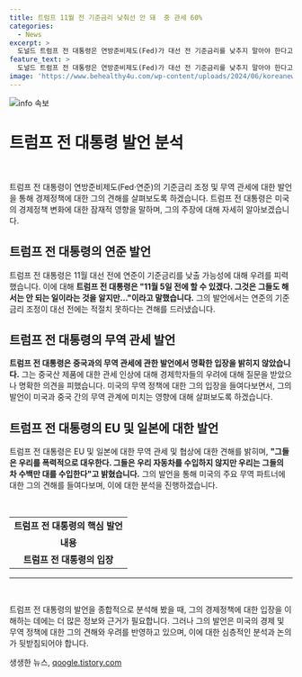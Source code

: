 ```yaml
---
title: 트럼프 11월 전 기준금리 낮춰선 안 돼  중 관세 60% 
categories:
  - News
excerpt: >
  도널드 트럼프 전 대통령은 연방준비제도(Fed)가 대선 전 기준금리를 낮추지 말아야 한다고 주장했다. 또한, 연준 의장인 제롬 파월에 대한 임기 연장과 JP모건 체이스 CEO를 재무부 장관 후보로 고려하겠다고 언급했다. 그는 미중 무역 분쟁과 관세 문제에 대한 질문에 명확한 답변을 피했으며, EU와 일본에 대한 비판적 발언을 했다. 또한, 자국을 대우하지 않는 국가에 대해서는 관세를 높이는 것이 협상과 경제에 도움이 된다고 주장했다.
feature_text: >
  도널드 트럼프 전 대통령은 연방준비제도(Fed)가 대선 전 기준금리를 낮추지 말아야 한다고 주장했다. 또한, 연준 의장인 제롬 파월에 대한 임기 연장과 JP모건 체이스 CEO를 재무부 장관 후보로 고려하겠다고 언급했다. 그는 미중 무역 분쟁과 관세 문제에 대한 질문에 명확한 답변을 피했으며, EU와 일본에 대한 비판적 발언을 했다. 또한, 자국을 대우하지 않는 국가에 대해서는 관세를 높이는 것이 협상과 경제에 도움이 된다고 주장했다.
image: 'https://www.behealthy4u.com/wp-content/uploads/2024/06/koreanews.jpg'
---
```


<p><img src="https://www.behealthy4u.com/wp-content/uploads/2024/06/koreanews.jpg" alt="info 속보" /></p>

<h1 data-ke-size="size26">트럼프 전 대통령 발언 분석</h1>

<p data-ke-size="size16">&nbsp;</p>

<p data-ke-size="size16">트럼프 전 대통령이 연방준비제도(Fed·연준)의 기준금리 조정 및 무역 관세에 대한 발언을 통해 경제정책에 대한 그의 견해를 살펴보도록 하겠습니다. 트럼프 전 대통령은 미국의 경제정책 변화에 대한 잠재적 영향을 말하며, 그의 주장에 대해 자세히 알아보겠습니다.</p>

<h2 data-ke-size="size26">트럼프 전 대통령의 연준 발언</h2>

<p data-ke-size="size16">트럼프 전 대통령은 11월 대선 전에 연준이 기준금리를 낮출 가능성에 대해 우려를 피력했습니다. 이에 대해 <b>트럼프 전 대통령은 "11월 5일 전에 할 수 있겠다. 그것은 그들도 해서는 안 되는 일이라는 것을 알지만…"이라고 말했습니다.</b> 그의 발언에서는 연준의 기준금리 조정이 대선 전에는 적절치 못하다는 견해를 드러냈습니다.</p>

<h2 data-ke-size="size26">트럼프 전 대통령의 무역 관세 발언</h2>

<p data-ke-size="size16"><b>트럼프 전 대통령은 중국과의 무역 관세에 관한 발언에서 명확한 입장을 밝히지 않았습니다.</b> 그는 중국산 제품에 대한 관세 인상에 대해 경제학자들의 우려에 대해 질문을 받았으나 명확한 의견을 피했습니다. 미국의 무역 정책에 대한 그의 입장을 들여다보면서, 그의 발언이 미국과 중국 간의 무역 관계에 미치는 영향에 대해 살펴보도록 하겠습니다.</p>

<h2 data-ke-size="size26">트럼프 전 대통령의 EU 및 일본에 대한 발언</h2>

<p data-ke-size="size16">트럼프 전 대통령은 EU 및 일본에 대한 무역 관세 및 협상에 대한 견해를 밝히며, <b>"그들은 우리를 폭력적으로 대우한다. 그들은 우리 자동차를 수입하지 않지만 우리는 그들의 차 수백만 대를 수입한다"고 밝혔습니다.</b> 그의 발언을 통해 미국의 주요 무역 파트너에 대한 그의 견해를 들여다보며, 이에 대한 분석을 진행하겠습니다.</p>

<p data-ke-size="size16">&nbsp;</p>

<table>
  <tbody>
    <tr>
      <td style="text-align: center; height: 17px;"><b>트럼프 전 대통령의 핵심 발언</b></td>
    </tr>
    <tr>
      <td style="text-align: center; height: 17px;"><b>내용</b></td>
    </tr>
    <tr>
      <td style="text-align: center; height: 17px;"><b>트럼프 전 대통령의 입장</b></td>
    </tr>
  </tbody>
</table>

<hr>

<p data-ke-size="size16">&nbsp;</p>

<p data-ke-size="size16">트럼프 전 대통령의 발언을 종합적으로 분석해 봤을 때, 그의 경제정책에 대한 입장을 이해하는 데에는 더 많은 정보와 근거가 필요합니다. 그러나 그의 발언은 미국의 경제 및 무역 정책에 대한 그의 견해와 우려를 반영하고 있으며, 이에 대한 심층적인 분석과 논의가 뒷받침되어야 합니다.</p>
생생한 뉴스, <a href="https://qoogle.tistory.com" rel="dofollow">qoogle.tistory.com</a>


